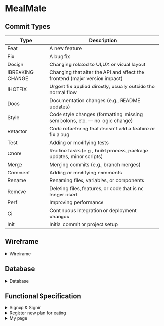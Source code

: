 # MealMate
## Commit Types
| Type             | Description                                                                 |
|------------------|-----------------------------------------------------------------------------|
| Feat             | A new feature                                                               |
| Fix              | A bug fix                                                                   |
| Design           | Changing related to UI/UX or visual layout                                  |
| !BREAKING CHANGE | Changing that alter the API and affect the frontend (major version impact)  |
| !HOTFIX          | Urgent fix applied directly, usually outside the normal flow                |
| Docs             | Documentation changes (e.g., README updates)                                |
| Style            | Code style changes (formatting, missing semicolons, etc. — no logic change) |
| Refactor         | Code refactoring that doesn't add a feature or fix a bug                    |
| Test             | Adding or modifying tests                                                   |
| Chore            | Routine tasks (e.g., build process, package updates, minor scripts)         |
| Merge            | Merging commits (e.g., branch merges)                                       |
| Comment          | Adding or modifying comments                                                |
| Rename           | Renaming files, variables, or components                                    |
| Remove           | Deleting files, features, or code that is no longer used                    |
| Perf             | Improving performance                                                       |
| Ci               | Continuous Integration or deployment changes                                |
| Init             | Initial commit or project setup                                             |<br />

## Wireframe
<details>
<summary> Wireframe </summary>
<div markdown="1">
  
![로그인 화면](https://github.com/user-attachments/assets/b17bc0db-4fae-456d-9007-714b89dd43d4)
![회원가입 화면](https://github.com/user-attachments/assets/36b70a46-636a-4bcd-9dea-18e92bbc81af)
![메인화면](https://github.com/user-attachments/assets/e441877c-1d8a-4f3c-b6f2-c3ce936add2a)
![매칭된 약속 화면](https://github.com/user-attachments/assets/39f98345-d102-4b13-b109-42d6ae33a255)
![지도 화면](https://github.com/user-attachments/assets/42d03c74-9cee-48ff-8ccc-18b5f45a1454)
![매장정보](https://github.com/user-attachments/assets/70f8c85a-d3ca-44dc-b4ca-bba440194ac9)
![Android Large - 2](https://github.com/user-attachments/assets/d8fc1327-433d-4918-8695-13aa1f51f7b4)
![Android Large - 1 (1)](https://github.com/user-attachments/assets/1a0290e3-ec51-4615-93d2-d2e60e714ecf)

</div>
</details>

## Database
<details>
<summary> Database </summary>
<div markdown="1">
  
![MyProject](https://github.com/user-attachments/assets/a79a36a3-7251-4a94-b07b-730485af293a)


</div>
</details>

## Functional Specification
<details>
<summary> Signup & Signin </summary>
<div markdown="1">
  
  - Signup for users(Signup ID, Password, Email, Name, Phone number)
  - Validate for duplicate Signup ID, Email
  - Verification code with user's email
  - Signup ID must be at least 5 characters and at most 20 characters, and must include both English and numeric characters
  - Password must be at least 8 characters and at most 16 characters, and must include all English, numeric, and special characters
  - The password input and password re-type values must be matched
  - Signin using JwtToken authentication
  - Signin with Social media(Google, Kakao, Naver)

</div>
</details>

<details>
<summary> Register new plan for eating </summary>
<div markdown="1">

- Show map with restaurants pointed
    - User can get restaurants information by page up
    - User location based using GPS
- Two input forms for location, date&time
- Three input forms for limitation the number of people, what to eat, what to talk about
- As soon as user makes a plan for eating, a chat room is created and user is taken there.
    
</div>
</details>

<details>
<summary> My page </summary>
<div markdown="1">

- Show profile information(Profile image, Signin ID, Email, Name, Phone number, Hobby, MBTI)
- Edit profile information
    - Profile image, Phone number, Country, Hobby, MBTI
    - save existing content if no changes are made
- Show the articles I wrote
- Show the comments I wrote
- Show the chatrooms of plans for eating I'll participate in

</div>
</details>
